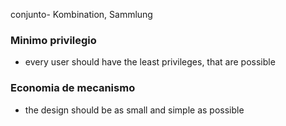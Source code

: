 conjunto- Kombination, Sammlung
### Minimo privilegio
-  every user should have the least privileges, that are possible


### Economia de mecanismo
- the design should be as small and simple as possible

